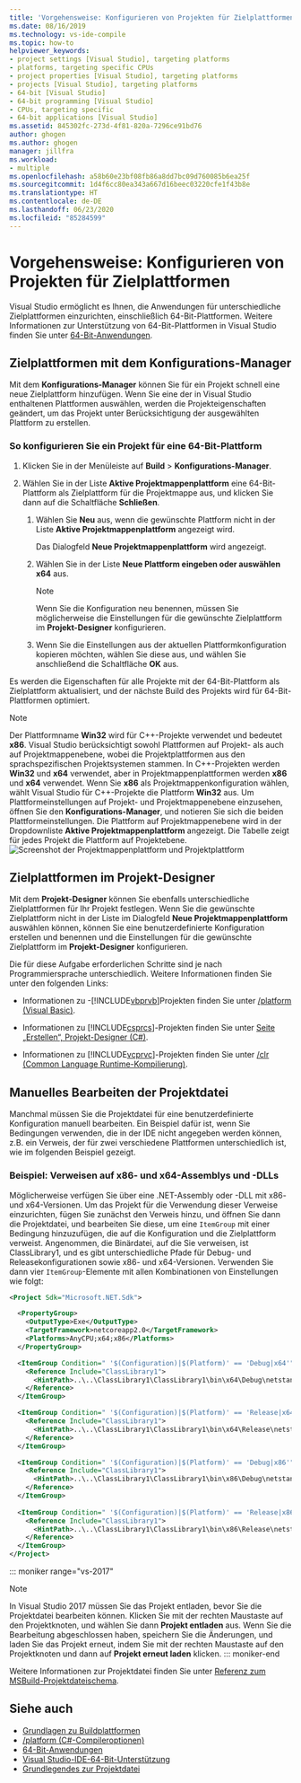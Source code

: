```yaml
---
title: 'Vorgehensweise: Konfigurieren von Projekten für Zielplattformen'
ms.date: 08/16/2019
ms.technology: vs-ide-compile
ms.topic: how-to
helpviewer_keywords:
- project settings [Visual Studio], targeting platforms
- platforms, targeting specific CPUs
- project properties [Visual Studio], targeting platforms
- projects [Visual Studio], targeting platforms
- 64-bit [Visual Studio]
- 64-bit programming [Visual Studio]
- CPUs, targeting specific
- 64-bit applications [Visual Studio]
ms.assetid: 845302fc-273d-4f81-820a-7296ce91bd76
author: ghogen
ms.author: ghogen
manager: jillfra
ms.workload:
- multiple
ms.openlocfilehash: a58b60e23bf08fb86a8dd7bc09d760085b6ea25f
ms.sourcegitcommit: 1d4f6cc80ea343a667d16beec03220cfe1f43b8e
ms.translationtype: HT
ms.contentlocale: de-DE
ms.lasthandoff: 06/23/2020
ms.locfileid: "85284599"
---
```

# <a name="how-to-configure-projects-to-target-platforms"></a>Vorgehensweise: Konfigurieren von Projekten für Zielplattformen

Visual Studio ermöglicht es Ihnen, die Anwendungen für unterschiedliche Zielplattformen einzurichten, einschließlich 64-Bit-Plattformen. Weitere Informationen zur Unterstützung von 64-Bit-Plattformen in Visual Studio finden Sie unter [64-Bit-Anwendungen](/dotnet/framework/64-bit-apps).

## <a name="target-platforms-with-the-configuration-manager"></a>Zielplattformen mit dem Konfigurations-Manager

Mit dem **Konfigurations-Manager** können Sie für ein Projekt schnell eine neue Zielplattform hinzufügen. Wenn Sie eine der in Visual Studio enthaltenen Plattformen auswählen, werden die Projekteigenschaften geändert, um das Projekt unter Berücksichtigung der ausgewählten Plattform zu erstellen.

### <a name="to-configure-a-project-to-target-a-64-bit-platform"></a>So konfigurieren Sie ein Projekt für eine 64-Bit-Plattform

1. Klicken Sie in der Menüleiste auf **Build** > **Konfigurations-Manager**.

2. Wählen Sie in der Liste **Aktive Projektmappenplattform** eine 64-Bit-Plattform als Zielplattform für die Projektmappe aus, und klicken Sie dann auf die Schaltfläche **Schließen**.

    1. Wählen Sie **Neu** aus, wenn die gewünschte Plattform nicht in der Liste **Aktive Projektmappenplattform** angezeigt wird.

         Das Dialogfeld **Neue Projektmappenplattform** wird angezeigt.

    2. Wählen Sie in der Liste **Neue Plattform eingeben oder auswählen** **x64** aus.

        > [!NOTE]
        > Wenn Sie die Konfiguration neu benennen, müssen Sie möglicherweise die Einstellungen für die gewünschte Zielplattform im **Projekt-Designer** konfigurieren.

    3. Wenn Sie die Einstellungen aus der aktuellen Plattformkonfiguration kopieren möchten, wählen Sie diese aus, und wählen Sie anschließend die Schaltfläche **OK** aus.

Es werden die Eigenschaften für alle Projekte mit der 64-Bit-Plattform als Zielplattform aktualisiert, und der nächste Build des Projekts wird für 64-Bit-Plattformen optimiert.

> [!NOTE]
> Der Plattformname **Win32** wird für C++-Projekte verwendet und bedeutet **x86**. Visual Studio berücksichtigt sowohl Plattformen auf Projekt- als auch auf Projektmappenebene, wobei die Projektplattformen aus den sprachspezifischen Projektsystemen stammen. In C++-Projekten werden **Win32** und **x64** verwendet, aber in Projektmappenplattformen werden **x86** und **x64** verwendet. Wenn Sie **x86** als Projektmappenkonfiguration wählen, wählt Visual Studio für C++-Projekte die Plattform **Win32** aus. Um Plattformeinstellungen auf Projekt- und Projektmappenebene einzusehen, öffnen Sie den **Konfigurations-Manager**, und notieren Sie sich die beiden Plattformeinstellungen. Die Plattform auf Projektmappenebene wird in der Dropdownliste **Aktive Projektmappenplattform** angezeigt. Die Tabelle zeigt für jedes Projekt die Plattform auf Projektebene.
> ![Screenshot der Projektmappenplattform und Projektplattform](media/project-platform-win32.png)

## <a name="target-platforms-in-the-project-designer"></a>Zielplattformen im Projekt-Designer

Mit dem **Projekt-Designer** können Sie ebenfalls unterschiedliche Zielplattformen für Ihr Projekt festlegen. Wenn Sie die gewünschte Zielplattform nicht in der Liste im Dialogfeld **Neue Projektmappenplattform** auswählen können, können Sie eine benutzerdefinierte Konfiguration erstellen und benennen und die Einstellungen für die gewünschte Zielplattform im **Projekt-Designer** konfigurieren.

Die für diese Aufgabe erforderlichen Schritte sind je nach Programmiersprache unterschiedlich. Weitere Informationen finden Sie unter den folgenden Links:

- Informationen zu -[!INCLUDE[vbprvb](../code-quality/includes/vbprvb_md.md)]Projekten finden Sie unter [/platform (Visual Basic)](/dotnet/visual-basic/reference/command-line-compiler/platform).

- Informationen zu [!INCLUDE[csprcs](../data-tools/includes/csprcs_md.md)]-Projekten finden Sie unter [Seite „Erstellen“, Projekt-Designer (C#)](../ide/reference/build-page-project-designer-csharp.md).

- Informationen zu [!INCLUDE[vcprvc](../code-quality/includes/vcprvc_md.md)]-Projekten finden Sie unter [/clr (Common Language Runtime-Kompilierung)](/cpp/build/reference/clr-common-language-runtime-compilation).

## <a name="manually-editing-the-project-file"></a>Manuelles Bearbeiten der Projektdatei

Manchmal müssen Sie die Projektdatei für eine benutzerdefinierte Konfiguration manuell bearbeiten. Ein Beispiel dafür ist, wenn Sie Bedingungen verwenden, die in der IDE nicht angegeben werden können, z.B. ein Verweis, der für zwei verschiedene Plattformen unterschiedlich ist, wie im folgenden Beispiel gezeigt.

### <a name="example-referencing-x86-and-x64-assemblies-and-dlls"></a>Beispiel: Verweisen auf x86- und x64-Assemblys und -DLLs

Möglicherweise verfügen Sie über eine .NET-Assembly oder -DLL mit x86- und x64-Versionen. Um das Projekt für die Verwendung dieser Verweise einzurichten, fügen Sie zunächst den Verweis hinzu, und öffnen Sie dann die Projektdatei, und bearbeiten Sie diese, um eine `ItemGroup` mit einer Bedingung hinzuzufügen, die auf die Konfiguration und die Zielplattform verweist.  Angenommen, die Binärdatei, auf die Sie verweisen, ist ClassLibrary1, und es gibt unterschiedliche Pfade für Debug- und Releasekonfigurationen sowie x86- und x64-Versionen.  Verwenden Sie dann vier `ItemGroup`-Elemente mit allen Kombinationen von Einstellungen wie folgt:

```xml
<Project Sdk="Microsoft.NET.Sdk">

  <PropertyGroup>
    <OutputType>Exe</OutputType>
    <TargetFramework>netcoreapp2.0</TargetFramework>
    <Platforms>AnyCPU;x64;x86</Platforms>
  </PropertyGroup>

  <ItemGroup Condition=" '$(Configuration)|$(Platform)' == 'Debug|x64'">
    <Reference Include="ClassLibrary1">
      <HintPath>..\..\ClassLibrary1\ClassLibrary1\bin\x64\Debug\netstandard2.0\ClassLibrary1.dll</HintPath>
    </Reference>
  </ItemGroup>

  <ItemGroup Condition=" '$(Configuration)|$(Platform)' == 'Release|x64'">
    <Reference Include="ClassLibrary1">
      <HintPath>..\..\ClassLibrary1\ClassLibrary1\bin\x64\Release\netstandard2.0\ClassLibrary1.dll</HintPath>
    </Reference>
  </ItemGroup>

  <ItemGroup Condition=" '$(Configuration)|$(Platform)' == 'Debug|x86'">
    <Reference Include="ClassLibrary1">
      <HintPath>..\..\ClassLibrary1\ClassLibrary1\bin\x86\Debug\netstandard2.0\ClassLibrary1.dll</HintPath>
    </Reference>
  </ItemGroup>
  
  <ItemGroup Condition=" '$(Configuration)|$(Platform)' == 'Release|x86'">
    <Reference Include="ClassLibrary1">
      <HintPath>..\..\ClassLibrary1\ClassLibrary1\bin\x86\Release\netstandard2.0\ClassLibrary1.dll</HintPath>
    </Reference>
  </ItemGroup>
</Project>
```

::: moniker range="vs-2017"
> [!NOTE]
> In Visual Studio 2017 müssen Sie das Projekt entladen, bevor Sie die Projektdatei bearbeiten können. Klicken Sie mit der rechten Maustaste auf den Projektknoten, und wählen Sie dann **Projekt entladen** aus. Wenn Sie die Bearbeitung abgeschlossen haben, speichern Sie die Änderungen, und laden Sie das Projekt erneut, indem Sie mit der rechten Maustaste auf den Projektknoten und dann auf **Projekt erneut laden** klicken.
::: moniker-end

Weitere Informationen zur Projektdatei finden Sie unter [Referenz zum MSBuild-Projektdateischema](../msbuild/msbuild-project-file-schema-reference.md).

## <a name="see-also"></a>Siehe auch

- [Grundlagen zu Buildplattformen](../ide/understanding-build-platforms.md)
- [/platform (C#-Compileroptionen)](/dotnet/csharp/language-reference/compiler-options/platform-compiler-option)
- [64-Bit-Anwendungen](/dotnet/framework/64-bit-apps)
- [Visual Studio-IDE-64-Bit-Unterstützung](../ide/visual-studio-ide-64-bit-support.md)
- [Grundlegendes zur Projektdatei](/aspnet/web-forms/overview/deployment/web-deployment-in-the-enterprise/understanding-the-project-file)
